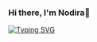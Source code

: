### Hi there, I'm Nodira👋

[![Typing SVG](https://readme-typing-svg.herokuapp.com?color=%2336BCF7&lines=Computer+science+student)](https://git.io/typing-svg)

<!--
**nb81nasa/nb81nasa** is a ✨ _special_ ✨ repository because its `README.md` (this file) appears on your GitHub profile.

Here are some ideas to get you started:

- 🔭 I’m currently working on ...
- 🌱 I’m currently learning ...
- 👯 I’m looking to collaborate on ...
- 🤔 I’m looking for help with ...
- 💬 Ask me about ...
- 📫 How to reach me: ...
- 😄 Pronouns: ...
- ⚡ Fun fact: ...
-->
